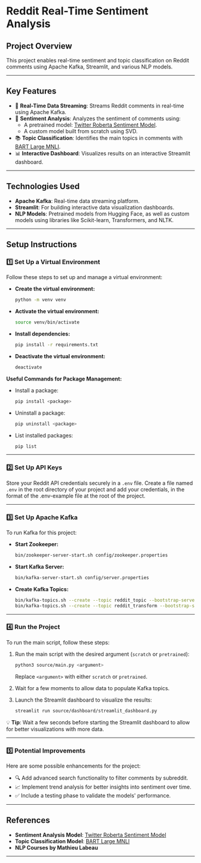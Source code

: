 # **Reddit Real-Time Sentiment Analysis**

## **Project Overview**  
This project enables real-time sentiment and topic classification on Reddit comments using Apache Kafka, Streamlit, and various NLP models.  

---

## **Key Features**  
- 🚀 **Real-Time Data Streaming**: Streams Reddit comments in real-time using Apache Kafka.  
- 🤖 **Sentiment Analysis**: Analyzes the sentiment of comments using:  
  - A pretrained model: [Twitter Roberta Sentiment Model](https://huggingface.co/cardiffnlp/twitter-roberta-base-sentiment).  
  - A custom model built from scratch using SVD.  
- 📚 **Topic Classification**: Identifies the main topics in comments with [BART Large MNLI](https://huggingface.co/facebook/bart-large-mnli).  
- 📊 **Interactive Dashboard**: Visualizes results on an interactive Streamlit dashboard.  

---

## **Technologies Used**  
- **Apache Kafka**: Real-time data streaming platform.  
- **Streamlit**: For building interactive data visualization dashboards.  
- **NLP Models**: Pretrained models from Hugging Face, as well as custom models using libraries like Scikit-learn, Transformers, and NLTK.  

---

## **Setup Instructions**

### 1️⃣ **Set Up a Virtual Environment**  
Follow these steps to set up and manage a virtual environment:  

- **Create the virtual environment:**  
  ```bash
  python -m venv venv
  ```  
- **Activate the virtual environment:**  
  ```bash
  source venv/bin/activate
  ```  
- **Install dependencies:**  
  ```bash
  pip install -r requirements.txt
  ```  
- **Deactivate the virtual environment:**  
  ```bash
  deactivate
  ```  

**Useful Commands for Package Management:**  
- Install a package:  
  ```bash
  pip install <package>
  ```  
- Uninstall a package:  
  ```bash
  pip uninstall <package>
  ```  
- List installed packages:  
  ```bash
  pip list
  ```  

---

### 2️⃣ **Set Up API Keys**

Store your Reddit API credentials securely in a `.env` file. Create a file named `.env` in the root directory of your project and add your credentials, in the format of the .env-example file at the root of the project.

---

### 3️⃣ **Set Up Apache Kafka**  

To run Kafka for this project:  

- **Start Zookeeper:**  
  ```bash
  bin/zookeeper-server-start.sh config/zookeeper.properties
  ```  
- **Start Kafka Server:**  
  ```bash
  bin/kafka-server-start.sh config/server.properties
  ```  
- **Create Kafka Topics:**  
  ```bash
  bin/kafka-topics.sh --create --topic reddit_topic --bootstrap-server localhost:9092
  bin/kafka-topics.sh --create --topic reddit_transform --bootstrap-server localhost:9092
  ```  

---

### 4️⃣ **Run the Project**

To run the main script, follow these steps:  

1. Run the main script with the desired argument (`scratch` or `pretrained`):  
   ```bash
   python3 source/main.py <argument>
   ```  
   Replace `<argument>` with either `scratch` or `pretrained`.  

2. Wait for a few moments to allow data to populate Kafka topics.  

3. Launch the Streamlit dashboard to visualize the results:  
   ```bash
   streamlit run source/dashboard/streamlit_dashboard.py
   ```  

💡 **Tip**: Wait a few seconds before starting the Streamlit dashboard to allow for better visualizations with more data.  

---

### 5️⃣ **Potential Improvements**

Here are some possible enhancements for the project:  
- 🔍 Add advanced search functionality to filter comments by subreddit.  
- 📈 Implement trend analysis for better insights into sentiment over time.  
- ✅ Include a testing phase to validate the models' performance.  

---

## **References**  

- **Sentiment Analysis Model**: [Twitter Roberta Sentiment Model](https://huggingface.co/cardiffnlp/twitter-roberta-base-sentiment)  
- **Topic Classification Model**: [BART Large MNLI](https://huggingface.co/facebook/bart-large-mnli)  
- **NLP Courses by Mathieu Labeau**  

---
